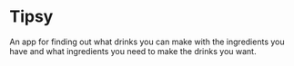 # Tipsy

An app for finding out what drinks you can make with the ingredients you have and what ingredients you need to make the drinks you want.